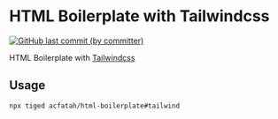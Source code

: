 # HTML Boilerplate with Tailwindcss

<p>
  <a href="https://github.com/acfatah/html-boilerplate/commits/tailwind">
  <img alt="GitHub last commit (by committer)" src="https://img.shields.io/github/last-commit/acfatah/html-boilerplate?display_timestamp=committer&style=flat-square"></a>
</p>

HTML Boilerplate with [Tailwindcss](https://tailwindcss.com)

## Usage

```bash
npx tiged acfatah/html-boilerplate#tailwind
```
